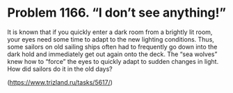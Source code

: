 # Problem 1166. “I don’t see anything!”

It is known that if you quickly enter a dark room from a brightly lit room, your eyes need some time to adapt to the new lighting conditions. Thus, some sailors on old sailing ships often had to frequently go down into the dark hold and immediately get out again onto the deck. The “sea wolves” knew how to “force” the eyes to quickly adapt to sudden changes in light. How did sailors do it in the old days?

(https://www.trizland.ru/tasks/5617/)